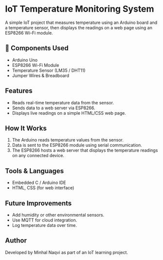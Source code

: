 # IoT Temperature Monitoring System

A simple IoT project that measures temperature using an Arduino board and a temperature sensor, then displays the readings on a web page using an ESP8266 Wi-Fi module.

## 🔧 Components Used

* Arduino Uno
* ESP8266 Wi-Fi Module
* Temperature Sensor (LM35 / DHT11)
* Jumper Wires & Breadboard

## Features

* Reads real-time temperature data from the sensor.
* Sends data to a web server via ESP8266.
* Displays live readings on a simple HTML/CSS web page.

## How It Works

1. The Arduino reads temperature values from the sensor.
2. Data is sent to the ESP8266 module using serial communication.
3. The ESP8266 hosts a web server that displays the temperature readings on any connected device.

## Tools & Languages

* Embedded C / Arduino IDE
* HTML, CSS (for web interface)

## Future Improvements

* Add humidity or other environmental sensors.
* Use MQTT for cloud integration.
* Log temperature data over time.

## Author

Developed by Minhal Naqvi as part of an IoT learning project.
